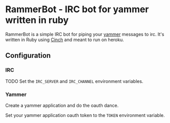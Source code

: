 # RammerBot - IRC bot for yammer written in ruby

RammerBot is a simple IRC bot for piping your [yammer](http://yammer.com) messages to irc. It's written in Ruby using [Cinch](https://github.com/cinchrb/cinch) and meant to run on heroku.

## Configuration

### IRC

TODO Set the `IRC_SERVER` and `IRC_CHANNEL` environment variables.

### Yammer

Create a yammer application and do the oauth dance.

Set your yammer application oauth token to the `TOKEN` environment variable.
